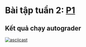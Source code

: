 # Bài tập tuần 2: [P1](https://inst.eecs.berkeley.edu/~cs188/fa19/project1/)

## Kết quả chạy autograder

  [![asciicast](https://asciinema.org/a/eijKPHLPHweIuxBrQ1XaWMSEE.svg)](https://asciinema.org/aeijKPHLPHweIuxBrQ1XaWMSEE)
